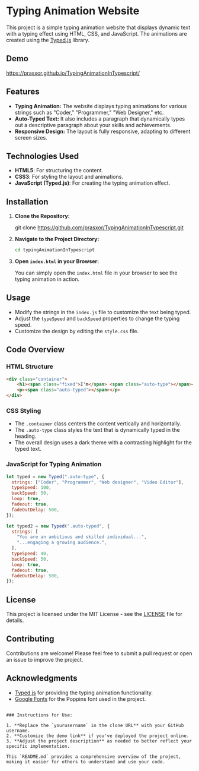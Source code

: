 
# Typing Animation Website

This project is a simple typing animation website that displays dynamic text with a typing effect using HTML, CSS, and JavaScript. The animations are created using the [Typed.js](<https://github.com/mattboldt/typed.js/>) library.

## Demo

https://prasxor.github.io/TypingAnimationInTypescript/

## Features

- **Typing Animation:** The website displays typing animations for various strings such as "Coder," "Programmer," "Web Designer," etc.
- **Auto-Typed Text:** It also includes a paragraph that dynamically types out a descriptive paragraph about your skills and achievements.
- **Responsive Design:** The layout is fully responsive, adapting to different screen sizes.

## Technologies Used

- **HTML5**: For structuring the content.
- **CSS3**: For styling the layout and animations.
- **JavaScript (Typed.js)**: For creating the typing animation effect.

## Installation

1. **Clone the Repository:**
   
   git clone <https://github.com/prasxor/TypingAnimationInTypescript.git>

1. **Navigate to the Project Directory:**
    
    ```bash
    cd typingAnimationInTypescript
    
    ```
    
2. **Open `index.html` in your Browser:**
    
    You can simply open the `index.html` file in your browser to see the typing animation in action.
    

## Usage

- Modify the strings in the `index.js` file to customize the text being typed.
- Adjust the `typeSpeed` and `backSpeed` properties to change the typing speed.
- Customize the design by editing the `style.css` file.

## Code Overview

### HTML Structure

```html
<div class="container">
    <h1><span class="fixed">I'm</span> <span class="auto-type"></span></h1>
    <p><span class="auto-typed"></span></p>
</div>

```

### CSS Styling

- The `.container` class centers the content vertically and horizontally.
- The `.auto-type` class styles the text that is dynamically typed in the heading.
- The overall design uses a dark theme with a contrasting highlight for the typed text.

### JavaScript for Typing Animation

```jsx
let typed = new Typed(".auto-type", {
  strings: ["Coder", "Programmer", "Web designer", "Video Editor"],
  typeSpeed: 100,
  backSpeed: 50,
  loop: true,
  fadeout: true,
  fadeOutDelay: 500,
});

let typed2 = new Typed(".auto-typed", {
  strings: [
    "You are an ambitious and skilled individual...",
    "...engaging a growing audience.",
  ],
  typeSpeed: 40,
  backSpeed: 50,
  loop: true,
  fadeout: true,
  fadeOutDelay: 500,
});

```

## License

This project is licensed under the MIT License - see the [LICENSE](LICENSE) file for details.

## Contributing

Contributions are welcome! Please feel free to submit a pull request or open an issue to improve the project.

## Acknowledgments

- [Typed.js](https://github.com/mattboldt/typed.js/) for providing the typing animation functionality.
- [Google Fonts](https://fonts.google.com/) for the Poppins font used in the project.

```

### Instructions for Use:

1. **Replace the `yourusername` in the clone URL** with your GitHub username.
2. **Customize the demo link** if you've deployed the project online.
3. **Adjust the project description** as needed to better reflect your specific implementation.

This `README.md` provides a comprehensive overview of the project, making it easier for others to understand and use your code.
```
